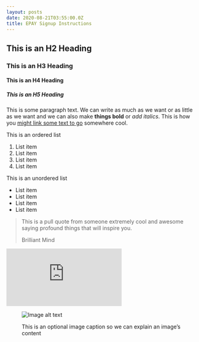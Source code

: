 ```yaml
---
layout: posts
date: 2020-08-21T03:55:00.0Z
title: EPAY Signup Instructions
---
```

## This is an H2 Heading

### This is an H3 Heading

#### This is an H4 Heading

##### This is an H5 Heading

This is some paragraph text. We can write as much as we want or as little as we want and we can also make **things bold** or *add italics*. This is how you [might link some text to go](#cool) somewhere cool.

This is an ordered list

1. List item
2. List item
3. List item
4. List item

This is an unordered list

* List item
* List item
* List item
* List item

<blockquote><p>This is a pull quote from someone extremely cool and awesome saying profound things that will inspire you.</p><footer>Brilliant Mind</footer></blockquote>

<iframe src="https://www.youtube.com/embed/CU_ruPKWJpc" class="youtube" frameborder="0" allow="accelerometer; encrypted-media; gyroscope" allowfullscreen></iframe>

<figure><img src="https://lorempixel.com/560/320/abstract" alt="Image alt text"><figcaption><p>This is an optional image caption so we can explain an image’s content</p></figcaption></figure>
